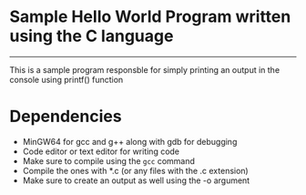 # Sample Hello World Program written using the C language
<hr>

This is a sample program responsble for simply printing an output in the console using printf() function


# Dependencies 
- MinGW64 for gcc and g++ along with gdb for debugging
- Code editor or text editor for writing code
- Make sure to compile using the `gcc` command 
- Compile the ones with *.c (or any files with the .c extension) 
- Make sure to create an output as well using the -o argument
